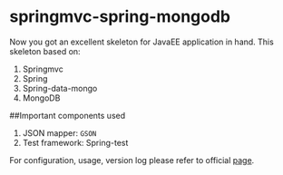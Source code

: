springmvc-spring-mongodb
==========================

Now you got an excellent skeleton for JavaEE application in hand. This skeleton based on:  

1. Springmvc
2. Spring
3. Spring-data-mongo
4. MongoDB


##Important components used
1. JSON mapper: `GSON`  
2. Test framework: Spring-test


For configuration, usage, version log please refer to official [page](http://rugal.ga/development/2015/07/30/archetype-for-springmvc-spring-mongodb/).
